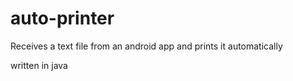 # auto-printer
Receives a text file from an android app and prints it automatically 

written in java
